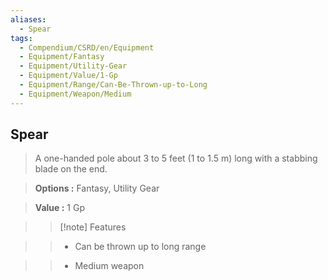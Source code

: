 ```yaml
---
aliases:
  - Spear
tags:
  - Compendium/CSRD/en/Equipment
  - Equipment/Fantasy
  - Equipment/Utility-Gear
  - Equipment/Value/1-Gp
  - Equipment/Range/Can-Be-Thrown-up-to-Long
  - Equipment/Weapon/Medium
---
```

  
    
## Spear    
    
>A one-handed pole about 3 to 5 feet (1 to 1.5 m) long with a stabbing blade on the end.    
> **Options :** Fantasy, Utility Gear    
> **Value :** 1 Gp    
>>[!note] Features    
>> - Can be thrown up to long range    
>> - Medium weapon